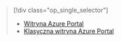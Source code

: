 > [!div class="op_single_selector"]
> * [Witryna Azure Portal](../articles/storage/storage-create-storage-account.md)
> * [Klasyczna witryna Azure Portal](../articles/storage/storage-create-storage-account-classic-portal.md)
> 
> 



<!--HONumber=Feb17_HO3-->


